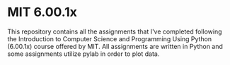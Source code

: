 # MIT 6.00.1x

This repository contains all the assignments that I've completed following the Introduction to Computer Science and Programming Using Python (6.00.1x) course offered by MIT. All assignments are written in Python and some assignments utilize pylab in order to plot data.
